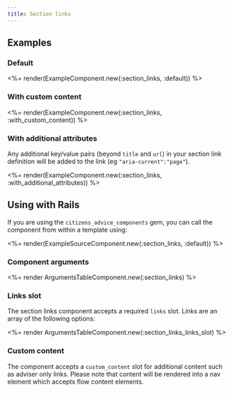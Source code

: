 ```yaml
---
title: Section links
---
```


## Examples

### Default

<%= render(ExampleComponent.new(:section_links, :default)) %>

### With custom content

<%= render(ExampleComponent.new(:section_links, :with_custom_content)) %>

### With additional attributes

Any additional key/value pairs (beyond `title` and `url`) in your section link definition will be added to the link (eg `"aria-current":"page"`).

<%= render(ExampleComponent.new(:section_links, :with_additional_attributes)) %>

## Using with Rails

If you are using the `citizens_advice_components` gem, you can call the component from within a template using:

<%= render(ExampleSourceComponent.new(:section_links, :default)) %>

### Component arguments

<%= render ArgumentsTableComponent.new(:section_links) %>

### Links slot

The section links component accepts a required `links` slot. Links are an array of the following options:

<%= render ArgumentsTableComponent.new(:section_links_links_slot) %>

### Custom content

The component accepts a `custom_content` slot for additional content such as adviser only links. Please note that content will be rendered into a nav element which accepts flow content elements.

